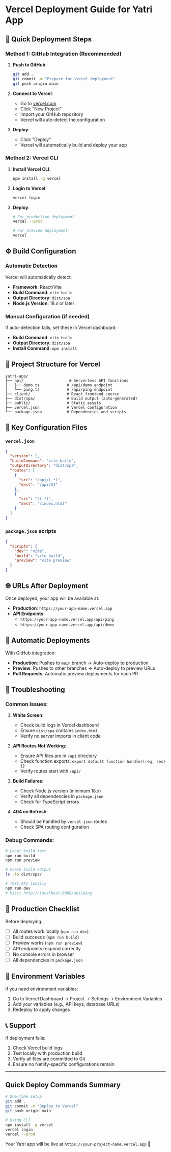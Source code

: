 # Vercel Deployment Guide for Yatri App

## 🚀 Quick Deployment Steps

### Method 1: GitHub Integration (Recommended)

1. **Push to GitHub**:
   ```bash
   git add .
   git commit -m "Prepare for Vercel deployment"
   git push origin main
   ```

2. **Connect to Vercel**:
   - Go to [vercel.com](https://vercel.com)
   - Click "New Project"
   - Import your GitHub repository
   - Vercel will auto-detect the configuration

3. **Deploy**:
   - Click "Deploy" 
   - Vercel will automatically build and deploy your app

### Method 2: Vercel CLI

1. **Install Vercel CLI**:
   ```bash
   npm install -g vercel
   ```

2. **Login to Vercel**:
   ```bash
   vercel login
   ```

3. **Deploy**:
   ```bash
   # For production deployment
   vercel --prod
   
   # For preview deployment
   vercel
   ```

## ⚙️ Build Configuration

### Automatic Detection
Vercel will automatically detect:
- **Framework**: React/Vite
- **Build Command**: `vite build`
- **Output Directory**: `dist/spa`
- **Node.js Version**: 18.x or later

### Manual Configuration (if needed)
If auto-detection fails, set these in Vercel dashboard:

- **Build Command**: `vite build`
- **Output Directory**: `dist/spa`
- **Install Command**: `npm install`

## 📁 Project Structure for Vercel

```
yatri-app/
├── api/                    # Serverless API functions
│   ├── demo.ts            # /api/demo endpoint
│   └── ping.ts            # /api/ping endpoint
├── client/                # React frontend source
├── dist/spa/              # Build output (auto-generated)
├── public/                # Static assets
├── vercel.json            # Vercel configuration
└── package.json           # Dependencies and scripts
```

## 🔧 Key Configuration Files

### `vercel.json`
```json
{
  "version": 2,
  "buildCommand": "vite build",
  "outputDirectory": "dist/spa",
  "routes": [
    {
      "src": "/api/(.*)",
      "dest": "/api/$1"
    },
    {
      "src": "/(.*)",
      "dest": "/index.html"
    }
  ]
}
```

### `package.json` scripts
```json
{
  "scripts": {
    "dev": "vite",
    "build": "vite build",
    "preview": "vite preview"
  }
}
```

## 🌐 URLs After Deployment

Once deployed, your app will be available at:
- **Production**: `https://your-app-name.vercel.app`
- **API Endpoints**: 
  - `https://your-app-name.vercel.app/api/ping`
  - `https://your-app-name.vercel.app/api/demo`

## 🔄 Automatic Deployments

With GitHub integration:
- **Production**: Pushes to `main` branch → Auto-deploy to production
- **Preview**: Pushes to other branches → Auto-deploy to preview URLs
- **Pull Requests**: Automatic preview deployments for each PR

## 🐛 Troubleshooting

### Common Issues:

1. **White Screen**:
   - Check build logs in Vercel dashboard
   - Ensure `dist/spa` contains `index.html`
   - Verify no server imports in client code

2. **API Routes Not Working**:
   - Ensure API files are in `/api` directory
   - Check function exports: `export default function handler(req, res) {}`
   - Verify routes start with `/api/`

3. **Build Failures**:
   - Check Node.js version (minimum 18.x)
   - Verify all dependencies in `package.json`
   - Check for TypeScript errors

4. **404 on Refresh**:
   - Should be handled by `vercel.json` routes
   - Check SPA routing configuration

### Debug Commands:
```bash
# Local build test
npm run build
npm run preview

# Check build output
ls -la dist/spa/

# Test API locally
npm run dev
# Visit http://localhost:8080/api/ping
```

## 🎯 Production Checklist

Before deploying:
- [ ] All routes work locally (`npm run dev`)
- [ ] Build succeeds (`npm run build`)
- [ ] Preview works (`npm run preview`)
- [ ] API endpoints respond correctly
- [ ] No console errors in browser
- [ ] All dependencies in `package.json`

## 🔧 Environment Variables

If you need environment variables:
1. Go to Vercel Dashboard → Project → Settings → Environment Variables
2. Add your variables (e.g., API keys, database URLs)
3. Redeploy to apply changes

## 📞 Support

If deployment fails:
1. Check Vercel build logs
2. Test locally with production build
3. Verify all files are committed to Git
4. Ensure no Netlify-specific configurations remain

---

## Quick Deploy Commands Summary

```bash
# One-time setup
git add .
git commit -m "Deploy to Vercel"
git push origin main

# Using CLI
npm install -g vercel
vercel login
vercel --prod
```

Your Yatri app will be live at `https://your-project-name.vercel.app` 🚀

